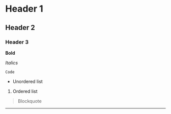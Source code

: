 # Header 1

## Header 2

### Header 3

**Bold**

_Italics_

`Code`

* Unordered list

1. Ordered list

> Blockquote

***

